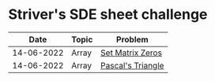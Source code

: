 # Striver's SDE sheet challenge

| Date | Topic | Problem |
|----------|----------|----------|
| 14-06-2022 | Array | [Set Matrix Zeros](https://www.codingninjas.com/codestudio/problems/set-matrix-zeros_3846774?topList=striver-sde-sheet-problems) |
| 14-06-2022 | Array | [Pascal's Triangle](https://www.codingninjas.com/codestudio/problems/1089580?topList=striver-sde-sheet-problems&utm_source=striver&utm_medium=website&leftPanelTab=0) |
